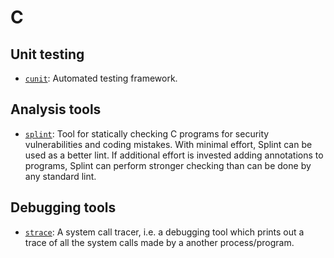 # C

## Unit testing

- [`cunit`](http://cunit.sourceforge.net): Automated testing framework.

## Analysis tools

- [`splint`](http://www.splint.org): Tool for statically checking C programs for security vulnerabilities and coding mistakes. With minimal effort, Splint can be used as a better lint. If additional effort is invested adding annotations to programs, Splint can perform stronger checking than can be done by any standard lint.

## Debugging tools

- [`strace`](http://sourceforge.net/projects/strace): A system call tracer, i.e. a debugging tool which prints out
a trace of all the system calls made by a another process/program.
